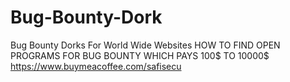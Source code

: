 # Bug-Bounty-Dork
Bug Bounty Dorks For World Wide Websites
HOW TO FIND OPEN PROGRAMS FOR BUG BOUNTY WHICH PAYS 100$ TO 10000$ 
https://www.buymeacoffee.com/safisecu
